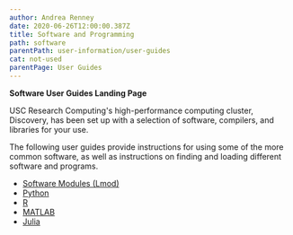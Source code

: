 ```yaml
---
author: Andrea Renney
date: 2020-06-26T12:00:00.387Z
title: Software and Programming
path: software
parentPath: user-information/user-guides
cat: not-used
parentPage: User Guides
---
```


**Software User Guides Landing Page**

USC Research Computing's high-performance computing cluster, Discovery, has been set up with a selection of software, compilers, and libraries for your use.

The following user guides provide instructions for using some of the more common software, as well as instructions on finding and loading different software and programs.

 - [Software Modules (Lmod)](/user-information/user-guides/software/lmod)
 - [Python](/user-information/user-guides/software/python)
 - [R](/user-information/user-guides/software/r)
 - [MATLAB](/user-information/user-guides/software/matlab)
 - [Julia](/user-information/user-guides/software/julia)
